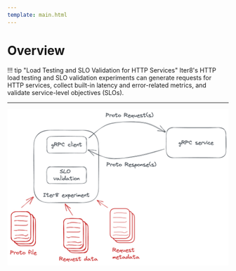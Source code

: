 ```yaml
---
template: main.html
---
```


# Overview

!!! tip "Load Testing and SLO Validation for HTTP Services"
    Iter8's HTTP load testing and SLO validation experiments can generate requests for HTTP services, collect built-in latency and error-related metrics, and validate service-level objectives (SLOs).

***

![gRPC load test overview](images/grpc-overview.png)


